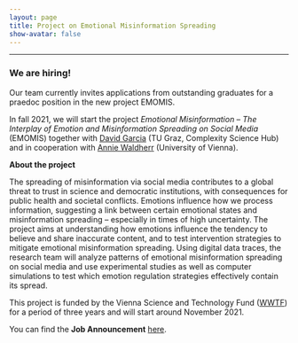 ```yaml
---
layout: page
title: Project on Emotional Misinformation Spreading
show-avatar: false
---
```


___

### We are hiring! 

Our team currently invites applications from outstanding graduates for a praedoc position in the new project EMOMIS.

In fall 2021, we will start the project *Emotional Misinformation – The Interplay of Emotion and Misinformation Spreading on Social Media* (EMOMIS) together with [David Garcia](https://dgarcia.eu) (TU Graz, Complexity Science Hub) and in cooperation with  [Annie Waldherr](https://compcommlab.univie.ac.at/team/annie-waldherr/) (University of Vienna).

**About the project**

The spreading of misinformation via social media contributes to a global threat to trust in science and democratic institutions, with consequences for public health and societal conflicts. Emotions influence how we process information, suggesting a link between certain emotional states and misinformation spreading – especially in times of high uncertainty. The project aims at understanding how emotions influence the tendency to believe and share inaccurate content, and to test intervention strategies to mitigate emotional misinformation spreading. Using digital data traces, the research team will analyze patterns of emotional misinformation spreading on social media and use experimental studies as well as computer simulations to test which emotion regulation strategies effectively contain its spread. 

This project is funded by the Vienna Science and Technology Fund ([WWTF](https://wwtf.at/programmes/information_communication/#ICT20)) for a period of three years and will start around November 2021. 

You can find the **Job Announcement** [here](https://www.csh.ac.at/job-openings/).



